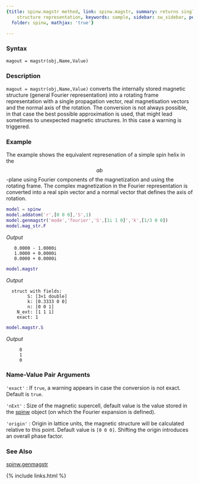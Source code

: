 ```yaml
---
{title: spinw.magstr method, link: spinw.magstr, summary: returns single-k magnetic
    structure representation, keywords: sample, sidebar: sw_sidebar, permalink: spinw_magstr,
  folder: spinw, mathjax: 'true'}

---
```

  
### Syntax
  
`magout = magstr(obj,Name,Value)`
  
### Description
  
`magout = magstr(obj,Name,Value)` converts the internally stored magnetic
structure (general Fourier representation) into a rotating frame
representation with a single propagation vector, real magnetisation
vectors and the normal axis of the rotation. The conversion is not always
possible, in that case the best possible approximation is used, that
might lead sometimes to unexpected magnetic structures. In this case a
warning is triggered.
  
### Example
 
The example shows the equivalent represenation of a simple spin helix in
the $$ab$$-plane using Fourier components of the magnetization and using
the rotating frame. The complex magnetization in the Fourier
representation is converted into a real spin vector and a normal vector
that defines the axis of rotation.
 
```matlab
model = spinw
model.addatom('r',[0 0 0],'S',1)
model.genmagstr('mode','fourier','S',[1i 1 0]','k',[1/3 0 0])
model.mag_str.F
```
*Output*
```
   0.0000 - 1.0000i
   1.0000 + 0.0000i
   0.0000 + 0.0000i
```
 
```matlab
model.magstr
```
*Output*
```
  struct with fields:
        S: [3×1 double]
        k: [0.3333 0 0]
        n: [0 0 1]
    N_ext: [1 1 1]
    exact: 1
```
 
```matlab
model.magstr.S
```
*Output*
```
     0
     1
     0
```
 
 
### Name-Value Pair Arguments
  
`'exact'`
: If `true`, a warning appears in case the conversion is not exact.
  Default is `true`.
  
`'nExt'`
: Size of the magnetic supercell, default value is the value stored in
  the [spinw](spinw) object (on which the Fourier expansion is defined).
  
`'origin'`
: Origin in lattice units, the magnetic structure will be
  calculated relative to this point. Default value is `[0 0 0]`.
  Shifting the origin introduces an overall phase factor.
  
### See Also
  
[spinw.genmagstr](spinw_genmagstr)
 

{% include links.html %}
